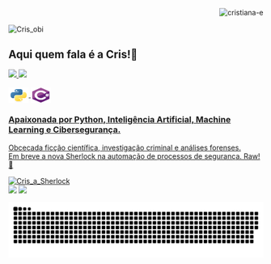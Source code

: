<p align="right"> <img src="https://komarev.com/ghpvc/?username=cristiana-e" alt="cristiana-e" /> </p>

<div>
 <img align="center" alt="Cris_obi" height="87" width="200" src="https://i.giphy.com/media/Nx0rz3jtxtEre/giphy.webp">
</div>
 
 ## Aqui quem fala é a Cris!💟
 <div>
  <a href="https://github.com/cristiana-e">
  <img height="180em" src="https://github-readme-stats.vercel.app/api?username=cristiana-e&show_icons=true&theme=dracula&include_all_commits=true&count_private=true"/>
  <img height="180em" src="https://github-readme-stats.vercel.app/api/top-langs/?username=cristiana-e&layout=compact&langs_count=7&theme=dracula"/>
 </div>
 
 <div style="display: inline_block"><br>
  
  <img align="center" alt="Cris_ama_Python" height="30" width="40" src="https://raw.githubusercontent.com/devicons/devicon/master/icons/python/python-original.svg">
  <img align="center" alt="Cris_Csharp" height="30" width="40" src="https://raw.githubusercontent.com/devicons/devicon/master/icons/csharp/csharp-original.svg">
  
</div>
  
 ### Apaixonada por Python, Inteligência Artificial, Machine Learning e Cibersegurança.
 Obcecada ficção científica, investigação criminal e análises forenses.<br> 
 Em breve a nova Sherlock na automação de processos de segurança. Raw! 🔎
 
 <div>
 <img align="center" alt="Cris_a_Sherlock" src="https://media.tenor.com/images/0723ffad09e514bd4610bf3802d3c3a1/tenor.gif">
</div>
 
<div> 
    <a href = "mailto:rodriguesc.cristiana@gmail.com"><img src="https://img.shields.io/badge/-Gmail-%23333?style=for-the-badge&logo=gmail&logoColor=white" target="_blank"></a>
  <a href="https://www.linkedin.com/in/cristianaerodrigues/" target="_blank"><img src="https://img.shields.io/badge/-LinkedIn-%230077B5?style=for-the-badge&logo=linkedin&logoColor=white" target="_blank"></a> 
 
  ![Snake animation](https://github.com/cristiana-e/cristiana-e/blob/output/github-contribution-grid-snake.svg)
 
</div>
